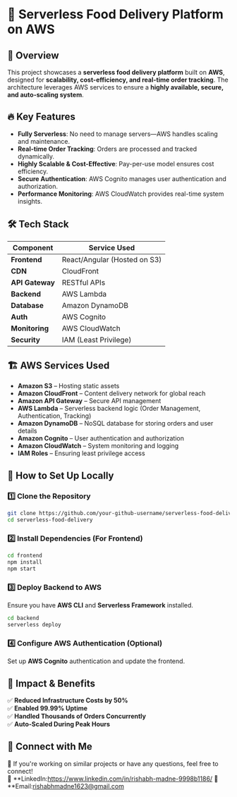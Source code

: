 # 🍔 Serverless Food Delivery Platform on AWS

## 🚀 Overview
This project showcases a **serverless food delivery platform** built on **AWS**, designed for **scalability, cost-efficiency, and real-time order tracking**. The architecture leverages AWS services to ensure a **highly available, secure, and auto-scaling system**.

## 🔥 Key Features
- **Fully Serverless**: No need to manage servers—AWS handles scaling and maintenance.
- **Real-time Order Tracking**: Orders are processed and tracked dynamically.
- **Highly Scalable & Cost-Effective**: Pay-per-use model ensures cost efficiency.
- **Secure Authentication**: AWS Cognito manages user authentication and authorization.
- **Performance Monitoring**: AWS CloudWatch provides real-time system insights.

## 🛠️ Tech Stack
| Component       | Service Used  |
|----------------|--------------|
| **Frontend**   | React/Angular (Hosted on S3) |
| **CDN**        | CloudFront |
| **API Gateway**| RESTful APIs |
| **Backend**    | AWS Lambda |
| **Database**   | Amazon DynamoDB |
| **Auth**       | AWS Cognito |
| **Monitoring** | AWS CloudWatch |
| **Security**   | IAM (Least Privilege) |

## 🏗 AWS Services Used
- **Amazon S3** – Hosting static assets
- **Amazon CloudFront** – Content delivery network for global reach
- **Amazon API Gateway** – Secure API management
- **AWS Lambda** – Serverless backend logic (Order Management, Authentication, Tracking)
- **Amazon DynamoDB** – NoSQL database for storing orders and user details
- **Amazon Cognito** – User authentication and authorization
- **Amazon CloudWatch** – System monitoring and logging
- **IAM Roles** – Ensuring least privilege access

## 🚀 How to Set Up Locally
### 1️⃣ Clone the Repository
```bash
git clone https://github.com/your-github-username/serverless-food-delivery.git
cd serverless-food-delivery
```

### 2️⃣ Install Dependencies (For Frontend)
```bash
cd frontend
npm install
npm start
```

### 3️⃣ Deploy Backend to AWS
Ensure you have **AWS CLI** and **Serverless Framework** installed.
```bash
cd backend
serverless deploy
```

### 4️⃣ Configure AWS Authentication (Optional)
Set up **AWS Cognito** authentication and update the frontend.

## 🎯 Impact & Benefits
✅ **Reduced Infrastructure Costs by 50%**  
✅ **Enabled 99.99% Uptime**  
✅ **Handled Thousands of Orders Concurrently**  
✅ **Auto-Scaled During Peak Hours**  

## 🤝 Connect with Me
💬 If you're working on similar projects or have any questions, feel free to connect!  
🔗 **LinkedIn:https://www.linkedin.com/in/rishabh-madne-9998b1186/
📧 **Email:rishabhmadne1623@gmail.com

